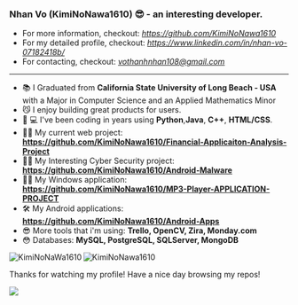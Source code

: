 ### Nhan Vo (KimiNoNawa1610) 😎 - an interesting developer.

- For more information, checkout: *https://github.com/KimiNoNawa1610*
- For my detailed profile, checkout: *https://www.linkedin.com/in/nhan-vo-07182418b/*
- For contacting, checkout: *vothanhnhan108@gmail.com*

--------

- 📚  I Graduated from **California State University of Long Beach - USA** with a Major in Computer Science and an Applied Mathematics Minor
- 😼  I enjoy building great products for users.
- 👨‍ 💻 I've been coding in years using **Python**,**Java**, **C++**, **HTML/CSS**.
- 🐱‍🏍 My current web project: **https://github.com/KimiNoNawa1610/Financial-Applicaiton-Analysis-Project**
- 👷‍♂️ My Interesting Cyber Security project: **https://github.com/KimiNoNawa1610/Android-Malware**
- 👨‍💻 My Windows application: **https://github.com/KimiNoNawa1610/MP3-Player-APPLICATION-PROJECT**
- 🛠  My Android applications: **https://github.com/KimiNoNawa1610/Android-Apps**
- 😎  More tools that i'm using: **Trello, OpenCV, Zira, Monday.com**
- 😳  Databases: **MySQL, PostgreSQL, SQLServer, MongoDB**

<p><img align="left" src="https://github-readme-stats.vercel.app/api/top-langs?username=KimiNoNawa1610&show_icons=true&locale=en&layout=compact" alt="KimiNoNaWa1610" /></p>

<p><img align="center" src="https://github-readme-streak-stats.herokuapp.com/?user=KimiNoNawa1610&" alt="KimiNoNawa1610" /></p>

Thanks for watching my profile! Have a nice day browsing my repos!

![](https://komarev.com/ghpvc/?username=KimiNoNawa1610)

